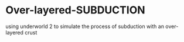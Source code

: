# Over-layered-SUBDUCTION
using underworld 2 to simulate the process of subduction with an over-layered crust
